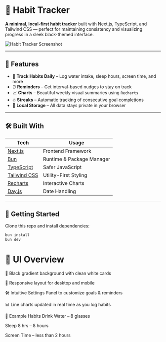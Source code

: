 # 🖤 Habit Tracker

**A minimal, local-first habit tracker** built with Next.js, TypeScript, and Tailwind CSS — perfect for maintaining consistency and visualizing progress in a sleek black-themed interface.

![Habit Tracker Screenshot](https://your-screenshot-url.com) <!-- Optional -->

---

## 🌟 Features

- 🧠 **Track Habits Daily** – Log water intake, sleep hours, screen time, and more
- ⏰ **Reminders** – Get interval-based nudges to stay on track
- 📈 **Charts** – Beautiful weekly visual summaries using `Recharts`
- 🔥 **Streaks** – Automatic tracking of consecutive goal completions
- 💾 **Local Storage** – All data stays private in your browser

---

## 🛠 Built With

| Tech | Usage |
|------|-------|
| [Next.js](https://nextjs.org/) | Frontend Framework |
| [Bun](https://bun.sh/) | Runtime & Package Manager |
| [TypeScript](https://www.typescriptlang.org/) | Safer JavaScript |
| [Tailwind CSS](https://tailwindcss.com/) | Utility-First Styling |
| [Recharts](https://recharts.org/en-US) | Interactive Charts |
| [Day.js](https://day.js.org/) | Date Handling |

---



## 🚀 Getting Started

Clone this repo and install dependencies:

```bash
bun install
bun dev
```


# 🎨 UI Overview
🖤 Black gradient background with clean white cards

📱 Responsive layout for desktop and mobile

🛠 Intuitive Settings Panel to customize goals & reminders

📊 Line charts updated in real time as you log habits

🧪 Example Habits
Drink Water – 8 glasses

Sleep 8 hrs – 8 hours

Screen Time – less than 2 hours


